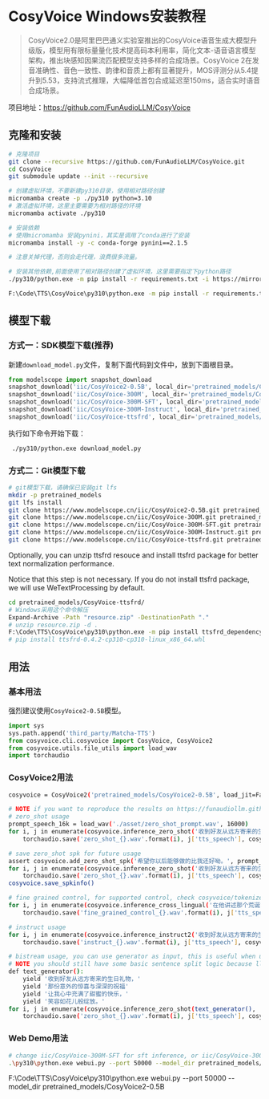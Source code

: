 # CosyVoice Windows安装教程

> CosyVoice2.0是阿里巴巴通义实验室推出的CosyVoice语音生成大模型升级版，模型用有限标量量化技术提高码本利用率，简化文本-语音语言模型架构，推出块感知因果流匹配模型支持多样的合成场景。CosyVoice 2在发音准确性、音色一致性、韵律和音质上都有显著提升，MOS评测分从5.4提升到5.53，支持流式推理，大幅降低首包合成延迟至150ms，适合实时语音合成场景。

项目地址：https://github.com/FunAudioLLM/CosyVoice

## 克隆和安装
```bash
# 克隆项目
git clone --recursive https://github.com/FunAudioLLM/CosyVoice.git
cd CosyVoice
git submodule update --init --recursive

# 创建虚拟环境，不要新建py310目录，使用相对路径创建
micromamba create -p ./py310 python=3.10
# 激活虚拟环境，这里主要需要为相对路径的环境
micromamba activate ./py310

# 安装依赖
# 使用micromamba 安装pynini，其实是调用了conda进行了安装
micromamba install -y -c conda-forge pynini==2.1.5

# 注意关掉代理，否则会走代理，浪费很多流量。

# 安装其他依赖,前面使用了相对路径创建了虚拟环境，这里需要指定下python路径
./py310/python.exe -m pip install -r requirements.txt -i https://mirrors.aliyun.com/pypi/simple/ --trusted-host mirrors.aliyun.com

F:\Code\TTS\CosyVoice\py310\python.exe -m pip install -r requirements.txt -i https://mirrors.aliyun.com/pypi/simple/ --trusted-host mirrors.aliyun.com

```

## 模型下载

### 方式一：SDK模型下载(推荐)
新建`download_model.py`文件，复制下面代码到文件中，放到下面根目录。

```python
from modelscope import snapshot_download
snapshot_download('iic/CosyVoice2-0.5B', local_dir='pretrained_models/CosyVoice2-0.5B')
snapshot_download('iic/CosyVoice-300M', local_dir='pretrained_models/CosyVoice-300M')
snapshot_download('iic/CosyVoice-300M-SFT', local_dir='pretrained_models/CosyVoice-300M-SFT')
snapshot_download('iic/CosyVoice-300M-Instruct', local_dir='pretrained_models/CosyVoice-300M-Instruct')
snapshot_download('iic/CosyVoice-ttsfrd', local_dir='pretrained_models/CosyVoice-ttsfrd')
```
执行如下命令开始下载：
```bash
 ./py310/python.exe download_model.py
```

### 方式二：Git模型下载

```bash
# git模型下载，请确保已安装git lfs
mkdir -p pretrained_models
git lfs install
git clone https://www.modelscope.cn/iic/CosyVoice2-0.5B.git pretrained_models/CosyVoice2-0.5B
git clone https://www.modelscope.cn/iic/CosyVoice-300M.git pretrained_models/CosyVoice-300M
git clone https://www.modelscope.cn/iic/CosyVoice-300M-SFT.git pretrained_models/CosyVoice-300M-SFT
git clone https://www.modelscope.cn/iic/CosyVoice-300M-Instruct.git pretrained_models/CosyVoice-300M-Instruct
git clone https://www.modelscope.cn/iic/CosyVoice-ttsfrd.git pretrained_models/CosyVoice-ttsfrd
```
Optionally, you can unzip ttsfrd resouce and install ttsfrd package for better text normalization performance.

Notice that this step is not necessary. If you do not install ttsfrd package, we will use WeTextProcessing by default.

```bash
cd pretrained_models/CosyVoice-ttsfrd/
# Windows采用这个命令解压
Expand-Archive -Path "resource.zip" -DestinationPath "." 
# unzip resource.zip -d .
F:\Code\TTS\CosyVoice\py310\python.exe -m pip install ttsfrd_dependency-0.1-py3-none-any.whl
# pip install ttsfrd-0.4.2-cp310-cp310-linux_x86_64.whl
```

## 用法

### 基本用法
强烈建议使用`CosyVoice2-0.5B`模型。
```python
import sys
sys.path.append('third_party/Matcha-TTS')
from cosyvoice.cli.cosyvoice import CosyVoice, CosyVoice2
from cosyvoice.utils.file_utils import load_wav
import torchaudio
```
### CosyVoice2用法
```bash
cosyvoice = CosyVoice2('pretrained_models/CosyVoice2-0.5B', load_jit=False, load_trt=False, fp16=False, use_flow_cache=False)

# NOTE if you want to reproduce the results on https://funaudiollm.github.io/cosyvoice2, please add text_frontend=False during inference
# zero_shot usage
prompt_speech_16k = load_wav('./asset/zero_shot_prompt.wav', 16000)
for i, j in enumerate(cosyvoice.inference_zero_shot('收到好友从远方寄来的生日礼物，那份意外的惊喜与深深的祝福让我心中充满了甜蜜的快乐，笑容如花儿般绽放。', '希望你以后能够做的比我还好呦。', prompt_speech_16k, stream=False)):
    torchaudio.save('zero_shot_{}.wav'.format(i), j['tts_speech'], cosyvoice.sample_rate)

# save zero_shot spk for future usage
assert cosyvoice.add_zero_shot_spk('希望你以后能够做的比我还好呦。', prompt_speech_16k, 'my_zero_shot_spk') is True
for i, j in enumerate(cosyvoice.inference_zero_shot('收到好友从远方寄来的生日礼物，那份意外的惊喜与深深的祝福让我心中充满了甜蜜的快乐，笑容如花儿般绽放。', '', '', zero_shot_spk_id='my_zero_shot_spk', stream=False)):
    torchaudio.save('zero_shot_{}.wav'.format(i), j['tts_speech'], cosyvoice.sample_rate)
cosyvoice.save_spkinfo()

# fine grained control, for supported control, check cosyvoice/tokenizer/tokenizer.py#L248
for i, j in enumerate(cosyvoice.inference_cross_lingual('在他讲述那个荒诞故事的过程中，他突然[laughter]停下来，因为他自己也被逗笑了[laughter]。', prompt_speech_16k, stream=False)):
    torchaudio.save('fine_grained_control_{}.wav'.format(i), j['tts_speech'], cosyvoice.sample_rate)

# instruct usage
for i, j in enumerate(cosyvoice.inference_instruct2('收到好友从远方寄来的生日礼物，那份意外的惊喜与深深的祝福让我心中充满了甜蜜的快乐，笑容如花儿般绽放。', '用四川话说这句话', prompt_speech_16k, stream=False)):
    torchaudio.save('instruct_{}.wav'.format(i), j['tts_speech'], cosyvoice.sample_rate)

# bistream usage, you can use generator as input, this is useful when using text llm model as input
# NOTE you should still have some basic sentence split logic because llm can not handle arbitrary sentence length
def text_generator():
    yield '收到好友从远方寄来的生日礼物，'
    yield '那份意外的惊喜与深深的祝福'
    yield '让我心中充满了甜蜜的快乐，'
    yield '笑容如花儿般绽放。'
for i, j in enumerate(cosyvoice.inference_zero_shot(text_generator(), '希望你以后能够做的比我还好呦。', prompt_speech_16k, stream=False)):
    torchaudio.save('zero_shot_{}.wav'.format(i), j['tts_speech'], cosyvoice.sample_rate)
```

### Web Demo用法
```bash
# change iic/CosyVoice-300M-SFT for sft inference, or iic/CosyVoice-300M-Instruct for instruct inference
.\py310\python.exe webui.py --port 50000 --model_dir pretrained_models/CosyVoice2-0.5B
```

F:\Code\TTS\CosyVoice\py310\python.exe webui.py --port 50000 --model_dir pretrained_models/CosyVoice2-0.5B